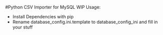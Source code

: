 #Python CSV Importer for MySQL WIP
Usage:
- Install Dependencies with pip
- Rename database_config.ini.template to database_config_ini and fill in your stuff

